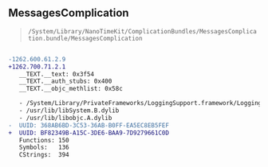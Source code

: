 ## MessagesComplication

> `/System/Library/NanoTimeKit/ComplicationBundles/MessagesComplication.bundle/MessagesComplication`

```diff

-1262.600.61.2.9
+1262.700.71.2.1
   __TEXT.__text: 0x3f54
   __TEXT.__auth_stubs: 0x400
   __TEXT.__objc_methlist: 0x58c

   - /System/Library/PrivateFrameworks/LoggingSupport.framework/LoggingSupport
   - /usr/lib/libSystem.B.dylib
   - /usr/lib/libobjc.A.dylib
-  UUID: 368AB6BD-3C53-36AB-B0FF-EA5EC8EB5FEF
+  UUID: BF82349B-A15C-3DE6-BAA9-7D9279661C0D
   Functions: 150
   Symbols:   136
   CStrings:  394

```
